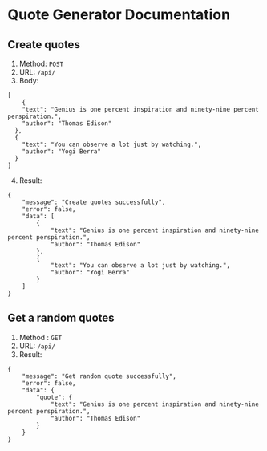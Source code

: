 # Quote Generator Documentation
## **Create quotes**
1. Method: ```POST```
2. URL: ```/api/```
3. Body: 
```
[
    {
    "text": "Genius is one percent inspiration and ninety-nine percent perspiration.",
    "author": "Thomas Edison"
  },
  {
    "text": "You can observe a lot just by watching.",
    "author": "Yogi Berra"
  }
]

```
4. Result:
```
{
    "message": "Create quotes successfully",
    "error": false,
    "data": [
        {
            "text": "Genius is one percent inspiration and ninety-nine percent perspiration.",
            "author": "Thomas Edison"
        },
        {
            "text": "You can observe a lot just by watching.",
            "author": "Yogi Berra"
        }
    ]
}
```

## **Get a random quotes**
1. Method : ```GET```
2. URL: ```/api/```
3. Result: 
```
{
    "message": "Get random quote successfully",
    "error": false,
    "data": {
        "quote": {
            "text": "Genius is one percent inspiration and ninety-nine percent perspiration.",
            "author": "Thomas Edison"
        }
    }
}
```